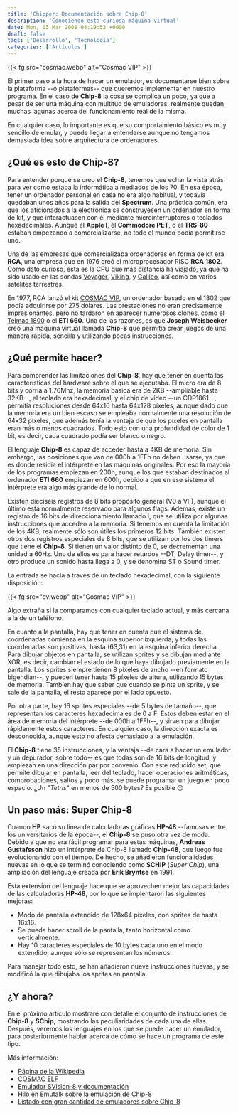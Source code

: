 ```yaml
---
title: 'Chipper: Documentación sobre Chip-8'
description: 'Conociendo esta curiosa máquina virtual'
date: Mon, 03 Mar 2008 04:19:52 +0000
draft: false
tags: ['Desarrollo', 'Tecnología']
categories: ['Artículos']
---
```


{{< fg src="cosmac.webp" alt="Cosmac VIP" >}}

El primer paso a la hora de hacer un emulador, es documentarse bien sobre la plataforma --o plataformas-- que queremos implementar en nuestro programa. En el caso de **Chip-8** la cosa se complica un poco, ya que a pesar de ser una máquina con multitud de emuladores, realmente quedan muchas lagunas acerca del funcionamiento real de la misma.

En cualquier caso, lo importante es que su comportamiento básico es muy sencillo de emular, y puede llegar a entenderse aunque no tengamos demasiada idea sobre arquitectura de ordenadores.

## ¿Qué es esto de Chip-8?

Para entender porqué se creo el **Chip-8**, tenemos que echar la vista atrás para ver como estaba la informática a mediados de los 70. En esa época, tener un ordenador personal en casa no era algo habitual, y todavía quedaban unos años para la salida del **Spectrum**. Una práctica común, era que los aficionados a la electrónica se construyesen un ordenador en forma de kit, y que interactuasen con él mediante microinterruptores o teclados hexadecimales. Aunque el **Apple I**, el **Commodore PET**, o el **TRS-80** estaban empezando a comercializarse, no todo el mundo podía permitirse uno.

Una de las empresas que comercializaba ordenadores en forma de kit era **RCA**, una empresa que en 1976 creó el microprocesador RISC **RCA 1802**. Como dato curioso, esta es la CPU que más distancia ha viajado, ya que ha sido usado en las sondas [Voyager](http://es.wikipedia.org/wiki/Voyager), [Viking](http://es.wikipedia.org/wiki/Viking), y [Galileo](http://es.wikipedia.org/wiki/Sonda_Galileo), así como en varios satélites terrestres.

En 1977, RCA lanzó el kit [COSMAC VIP](http://en.wikipedia.org/wiki/COSMAC_VIP), un ordenador basado en el 1802 que podía adquirirse por 275 dólares. Las prestaciones no eran precisamente impresionantes, pero no tardaron en aparecer numerosos clones, como el [Telmac 1800](http://en.wikipedia.org/wiki/Telmac_1800) o el **ETI 660**. Una de las razones, es que **Joseph Weisbecker** creó una máquina virtual llamada **Chip-8** que permitía crear juegos de una manera rápida, sencilla y utilizando pocas instrucciones.

## ¿Qué permite hacer?

Para comprender las limitaciones del **Chip-8**, hay que tener en cuenta las características del hardware sobre el que se ejecutaba. El micro era de 8 bits y corría a 1.76Mhz, la memoria básica era de 2KB --ampliable hasta 32KB--, el teclado era hexadecimal, y el chip de vídeo --un CDP1861--, permitía resoluciones desde 64x16 hasta 64x128 píxeles, aunque dado que la memoria era un bien escaso se empleaba normalmente una resolución de 64x32 píxeles, que además tenía la ventaja de que los píxeles en pantalla eran más o menos cuadrados. Todo esto con una profundidad de color de 1 bit, es decir, cada cuadrado podía ser blanco o negro.

El lenguaje **Chip-8** es capaz de acceder hasta a 4KB de memoria. Sin embargo, las posiciones que van de 000h a 1FFh no deben usarse, ya que es donde residía el intérprete en las máquinas originales. Por eso la mayoría de los programas empiezan en 200h, aunque los que estaban destinados al ordenador **ETI 660** empiezan en 600h, debido a que en ese sistema el intérprete era algo más grande de lo normal.

Existen dieciséis registros de 8 bits propósito general (V0 a VF), aunque el último está normalmente reservado para algunos flags. Además, existe un registro de 16 bits de direccionamiento llamado I, que se utiliza por algunas instrucciones que acceden a la memoria. Si tenemos en cuenta la limitación de los 4KB, realmente sólo son útiles los primeros 12 bits. También existen otros dos registros especiales de 8 bits, que se utilizan por los dos timers que tiene el **Chip-8**. Si tienen un valor distinto de 0, se decrementan una unidad a 60Hz. Uno de ellos es para hacer retardos --DT, Delay timer--, y otro produce un sonido hasta llega a 0, y se denomina ST o Sound timer.

La entrada se hacía a través de un teclado hexadecimal, con la siguiente disposición:

{{< fg src="cv.webp" alt="Cosmac VIP" >}}

Algo extraña si la comparamos con cualquier teclado actual, y más cercana a la de un teléfono.

En cuanto a la pantalla, hay que tener en cuenta que el sistema de coordenadas comienza en la esquina superior izquierda, y todas las coordenadas son positivas, hasta (63,31) en la esquina inferior derecha. Para dibujar objetos en pantalla, se utilizan sprites y se dibujan mediante XOR, es decir, cambian el estado de lo que haya dibujado previamente en la pantalla. Los sprites siempre tienen 8 píxeles de ancho --en formato bigendian--, y pueden tener hasta 15 píxeles de altura, utilizando 15 bytes de memoria. Tambíen hay que saber que cuando se pinta un sprite, y se sale de la pantalla, el resto aparece por el lado opuesto.

Por otra parte, hay 16 sprites especiales --de 5 bytes de tamaño--, que representan los caracteres hexadecimales de 0 a F. Éstos deben estar en el área de memoria del intérprete --de 000h a 1FFh--, y sirven para dibujar rápidamente estos caracteres. En cualquier caso, la dirección exacta es desconocida, aunque esto no afecta demasiado a la emulación.

El **Chip-8** tiene 35 instrucciones, y la ventaja --de cara a hacer un emulador y un depurador, sobre todo-- es que todas son de 16 bits de longitud, y empiezan en una dirección par por convenio. Con este reducido set, que permite dibujar en pantalla, leer del teclado, hacer operaciones aritméticas, comprobaciones, saltos y poco más, se puede programar un juego en poco espacio. ¿Un "_Tetris_" en menos de 500 bytes? Es posible :wink:

## Un paso más: Super Chip-8

Cuando **HP** sacó su linea de calculadoras gráficas **HP-48** --famosas entre los universitarios de la época--, el **Chip-8** se puso otra vez de moda. Debido a que no era fácil programar para estas máquinas, **Andreas Gustafsson** hizo un intérprete de Chip-8 llamado **Chip-48**, que luego fue evolucionando con el tiempo. De hecho, se añadieron funcionalidades nuevas en lo que se terminó conociendo como **SCHIP** (_Super Chip_), una ampliación del lenguaje creada por **Erik Bryntse** en 1991.

Esta extensión del lenguaje hace que se aprovechen mejor las capacidades de las calculadoras **HP-48**, por lo que se implentaron las siguientes mejoras:

*   Modo de pantalla extendido de 128x64 píxeles, con sprites de hasta 16x16.
*   Se puede hacer scroll de la pantalla, tanto horizontal como verticalmente.
*   Hay 10 caracteres especiales de 10 bytes cada uno en el modo extendido, aunque sólo se representan los números.

Para manejar todo esto, se han añadieron nueve instrucciones nuevas, y se modificó la que dibujaba los sprites en pantalla.

## ¿Y ahora?

En el próximo artículo mostraré con detalle el conjunto de instrucciones de **Chip-8** y **SChip**, mostrando las peculiaridades de cada una de ellas. Después, veremos los lenguajes en los que se puede hacer un emulador, para posteriormente hablar acerca de cómo se hace un programa de este tipo.

Más información:

*   [Página de la Wikipedia](http://en.wikipedia.org/wiki/CHIP-8)
*   [COSMAC ELF](http://www.cosmacelf.com/)
*   [Emulador SVision-8 y documentación](http://devernay.free.fr/hacks/chip8/)
*   [Hilo en Emutalk sobre la emulación de Chip-8](http://www.emutalk.net/showthread.php?t=19894)
*   [Listado con gran cantidad de emuladores sobre Chip-8](http://www.geocities.co.jp/Playtown-Yoyo/6130/chip8.htm)